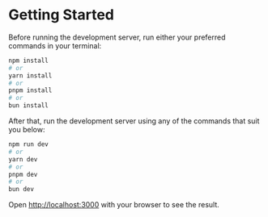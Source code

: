 # Getting Started

Before running the development server, run either your preferred commands in your terminal:

```bash
npm install
# or
yarn install
# or
pnpm install
# or
bun install
```

After that, run the development server using any of the commands that suit you below:

```bash
npm run dev
# or
yarn dev
# or
pnpm dev
# or
bun dev
```

Open [http://localhost:3000](http://localhost:3000) with your browser to see the result.
